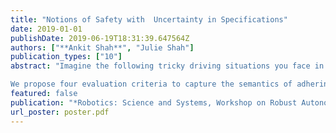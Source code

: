 ```yaml
---
title: "Notions of Safety with  Uncertainty in Specifications"
date: 2019-01-01
publishDate: 2019-06-19T18:31:39.647564Z
authors: ["**Ankit Shah**", "Julie Shah"]
publication_types: ["10"]
abstract: "Imagine the following tricky driving situations you face in everyday life: encountering a stopped vehicle or a cyclist on a two-lane road with opposing traffic flow. Although drivers are not allowed to cross the solid centerline to pass, it seems like a reasonable maneuver that will not compromise safety if performed correctly. In this case, the driver deviated from a rule while still maintaining safety. We posit that this is an instance  of a problem where the specifications of the task are described as a distribution over a set of logical formulas. Satisfying all the formulas is sufficient but not all of them are necessary for safety. Thus the agent acting in the domain must try to best adhere to this distribution over formulas.

We propose four evaluation criteria to capture the semantics of adhering to a distribution over specifications:  most likely, maximum coverage, minimum regret and chance constrained. Next, using a simple synthetic task, we will demonstrate how the selection of the criterion results in qualitatively different executions depending on the nature of the belief distributions. We believe that this formulation will be particularly valuable in learning from demonstrations where there might be an inherent ambiguity in the task specifications. During the workshop we hope to spark discussion on methodology of selecting the right criterion, and utilization of these criteria in the design of exploration strategies that trade-off risk aversion and creativity."
featured: false
publication: "*Robotics: Science and Systems, Workshop on Robust Autonomy -- safe robot learning and control in uncertain real-world environments (Poster)*"
url_poster: poster.pdf
---
```

